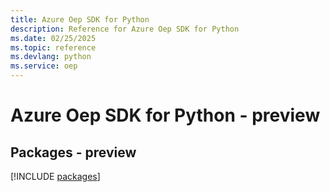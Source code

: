 ```yaml
---
title: Azure Oep SDK for Python
description: Reference for Azure Oep SDK for Python
ms.date: 02/25/2025
ms.topic: reference
ms.devlang: python
ms.service: oep
---
```

# Azure Oep SDK for Python - preview
## Packages - preview
[!INCLUDE [packages](oep-index.md)]